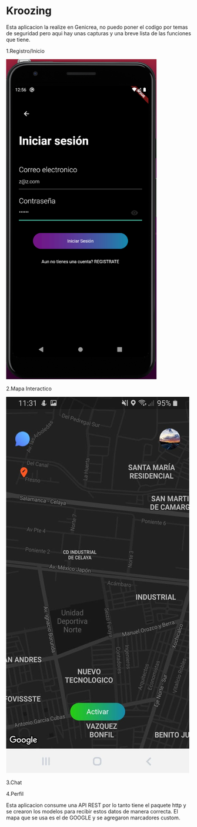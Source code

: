 # Kroozing
Esta aplicacion la realize en Genicrea, no puedo poner el codigo por temas de seguridad pero aqui hay unas capturas y una breve lista de las funciones que tiene.

1.Registro/Inicio

![login](https://github.com/elalo4171/kroozing/blob/master/images/Screenshot%20from%202020-07-15%2012-56-45.png)

2.Mapa Interactico

![Mapa](https://github.com/elalo4171/kroozing/blob/master/images/WhatsApp%20Image%202020-07-15%20at%2012.52.18%20PM.jpeg)

3.Chat

4.Perfil

Esta aplicacion consume una API REST por lo tanto tiene el paquete http y se crearon los modelos para recibir estos datos de manera correcta.
El mapa que se usa es el de GOOGLE y se agregaron marcadores custom.